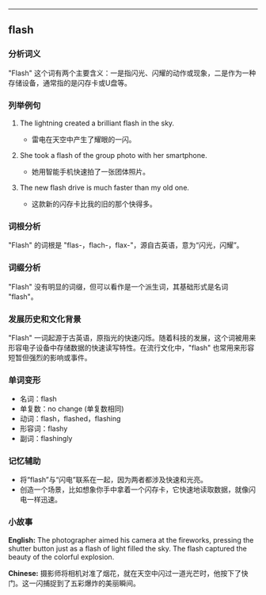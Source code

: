 
---------------
## flash
### 分析词义
"Flash" 这个词有两个主要含义：一是指闪光、闪耀的动作或现象，二是作为一种存储设备，通常指的是闪存卡或U盘等。

### 列举例句
1. The lightning created a brilliant flash in the sky.
   - 雷电在天空中产生了耀眼的一闪。

2. She took a flash of the group photo with her smartphone.
   - 她用智能手机快速拍了一张团体照片。

3. The new flash drive is much faster than my old one.
   - 这款新的闪存卡比我的旧的那个快得多。

### 词根分析
"Flash" 的词根是 "flas-，flach-，flax-"，源自古英语，意为“闪光，闪耀”。

### 词缀分析
"Flash" 没有明显的词缀，但可以看作是一个派生词，其基础形式是名词 "flash"。

### 发展历史和文化背景
"Flash" 一词起源于古英语，原指光的快速闪烁。随着科技的发展，这个词被用来形容电子设备中存储数据的快速读写特性。在流行文化中，"flash" 也常用来形容短暂但强烈的影响或事件。

### 单词变形
- 名词：flash
- 单复数：no change (单复数相同)
- 动词：flash，flashed，flashing
- 形容词：flashy
- 副词：flashingly

### 记忆辅助
- 将“flash”与“闪电”联系在一起，因为两者都涉及快速和光亮。
- 创造一个场景，比如想象你手中拿着一个闪存卡，它快速地读取数据，就像闪电一样迅速。

### 小故事
**English:**
The photographer aimed his camera at the fireworks, pressing the shutter button just as a flash of light filled the sky. The flash captured the beauty of the colorful explosion.

**Chinese:**
摄影师将相机对准了烟花，就在天空中闪过一道光芒时，他按下了快门。这一闪捕捉到了五彩爆炸的美丽瞬间。

